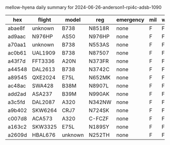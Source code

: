 mellow-hyena daily summary for 2024-06-26-anderson1-rpi4c-adsb-1090

|hex|flight|model|reg|emergency|mil|weirdo|
|--|--|--|--|--|--|--|
|abae8f|unknown|B738|N8518R|none|F|F|
|ad9aac|N976HP|AS50|N976HP|none|F|F|
|a70aa1|unknown|B738|N553AS|none|F|F|
|ac0b61|UAL1909|B738|N87507|none|F|F|
|a43f7d|FFT3336|A20N|N373FR|none|F|F|
|a44548|DAL2613|B738|N3742C|none|F|F|
|a89545|QXE2024|E75L|N652MK|none|F|F|
|ac48ac|SWA428|B38M|N8907L|none|F|F|
|add2ad|ASA237|B39M|N990AK|none|F|F|
|a3c5fd|DAL2087|A320|N342NW|none|F|F|
|a9b402|SKW6264|CRJ7|N724SK|none|F|F|
|c007d8|ACA573|A320|C-FCZF|none|F|F|
|a163c2|SKW3325|E75L|N189SY|none|F|F|
|a2609d|HBAL676|unknown|N252TH|none|F|F|
